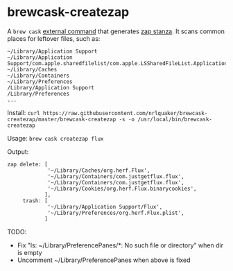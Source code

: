 # brewcask-createzap

A `brew cask` [external command](https://github.com/caskroom/homebrew-cask/blob/22009279693c55d7eb00f0b85b8b2f8b062fcd21/doc/hacking.md#external-commands) that generates [zap stanza](https://github.com/caskroom/homebrew-cask/blob/b9e51323b5593e2b46ef4f45c163e5fe25101079/doc/cask_language_reference/stanzas/zap.md). It scans common places for leftover files, such as:
```
~/Library/Application Support
~/Library/Application Support/com.apple.sharedfilelist/com.apple.LSSharedFileList.ApplicationRecentDocuments
~/Library/Caches
~/Library/Containers
~/Library/Preferences
/Library/Application Support
/Library/Preferences
...
```

Install: `curl https://raw.githubusercontent.com/nrlquaker/brewcask-createzap/master/brewcask-createzap -s -o /usr/local/bin/brewcask-createzap`

Usage: `brew cask createzap flux`

Output:
```
zap delete: [
             '~/Library/Caches/org.herf.Flux',
             '~/Library/Containers/com.justgetflux.flux',
             '~/Library/Containers/com.justgetflux.flux',
             '~/Library/Cookies/org.herf.Flux.binarycookies',
            ],
     trash: [
             '~/Library/Application Support/Flux',
             '~/Library/Preferences/org.herf.Flux.plist',
            ]
```

TODO:
- Fix "ls: ~/Library/PreferencePanes/*: No such file or directory" when dir is empty
- Uncomment ~/Library/PreferencePanes when above is fixed
